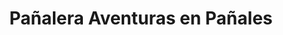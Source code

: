 ---
title: "Pañalera Aventuras en Pañales"
url: /barbosa/panalera-aventuras-en-panales/
shop: ropa
---